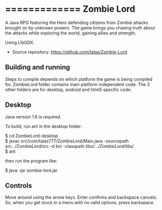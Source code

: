 =============
Zombie Lord
=============

A Java RPG featuring the Hero defending citizens from Zombie attacks brought on by unknown powers.
The game brings you chasing truth about the attacks while exploring the world, gaining allies and strength.  

Using LibGDX.  

 - Source repository: https://github.com/talas/Zombie-Lord  

Building and running
--------------------

Steps to compile depends on which platform the game is being compiled for.
ZombieLord folder contains main platform independent code.
The 3 other folders are for desktop, android and html5 specific code.


Desktop
-------

Java version 1.6 is required.  


To build, run ant in the desktop folder:  

  $ cd ZombieLord-desktop  
  $ javac src/com/talas777/ZombieLord/Main.java -sourcepath src:../ZombieLord/src -d bin -classpath libs/*:../ZombieLord/libs/*  
  $ ant  

then run the program like:  

  $ java -jar zombie-lord.jar

Controls
--------

Move around using the arrow keys.
Enter confirms and backspace cancels.
So, when you get stuck in a menu with no valid options, press backspace.
